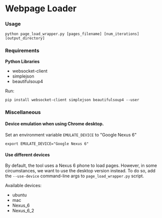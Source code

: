 # Webpage Loader

### Usage

```
python page_load_wrapper.py [pages_filename] [num_iterations] [output_directory]
```

### Requirements

__Python Libraries__
* websocket-client
* simplejson
* beautifulsoup4

Run:
```
pip install websocket-client simplejson beautifulsoup4 --user
```

### Miscellaneous

#### Device emulation when using Chrome desktop.

Set an environment variable `EMULATE_DEVICE` to "Google Nexus 6"

```
export EMULATE_DEVICE="Google Nexus 6"
```

#### Use different devices

By default, the tool uses a Nexus 6 phone to load pages. However, in some circumstances, we want to use the desktop version instead. To do so, add the `--use-device` command-line args to `page_load_wrapper.py` script.

Available devices:
* ubuntu
* mac
* Nexus\_6
* Nexus\_6\_2
